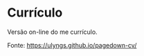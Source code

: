 
# Currículo

<!-- badges: start -->
<!-- badges: end -->

Versão on-line do me currículo.

Fonte: https://ulyngs.github.io/pagedown-cv/
